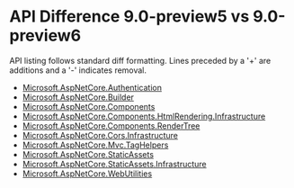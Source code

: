 # API Difference 9.0-preview5 vs 9.0-preview6

API listing follows standard diff formatting.
Lines preceded by a '+' are additions and a '-' indicates removal.

* [Microsoft.AspNetCore.Authentication](9.0-preview6_Microsoft.AspNetCore.Authentication.md)
* [Microsoft.AspNetCore.Builder](9.0-preview6_Microsoft.AspNetCore.Builder.md)
* [Microsoft.AspNetCore.Components](9.0-preview6_Microsoft.AspNetCore.Components.md)
* [Microsoft.AspNetCore.Components.HtmlRendering.Infrastructure](9.0-preview6_Microsoft.AspNetCore.Components.HtmlRendering.Infrastructure.md)
* [Microsoft.AspNetCore.Components.RenderTree](9.0-preview6_Microsoft.AspNetCore.Components.RenderTree.md)
* [Microsoft.AspNetCore.Cors.Infrastructure](9.0-preview6_Microsoft.AspNetCore.Cors.Infrastructure.md)
* [Microsoft.AspNetCore.Mvc.TagHelpers](9.0-preview6_Microsoft.AspNetCore.Mvc.TagHelpers.md)
* [Microsoft.AspNetCore.StaticAssets](9.0-preview6_Microsoft.AspNetCore.StaticAssets.md)
* [Microsoft.AspNetCore.StaticAssets.Infrastructure](9.0-preview6_Microsoft.AspNetCore.StaticAssets.Infrastructure.md)
* [Microsoft.AspNetCore.WebUtilities](9.0-preview6_Microsoft.AspNetCore.WebUtilities.md)

